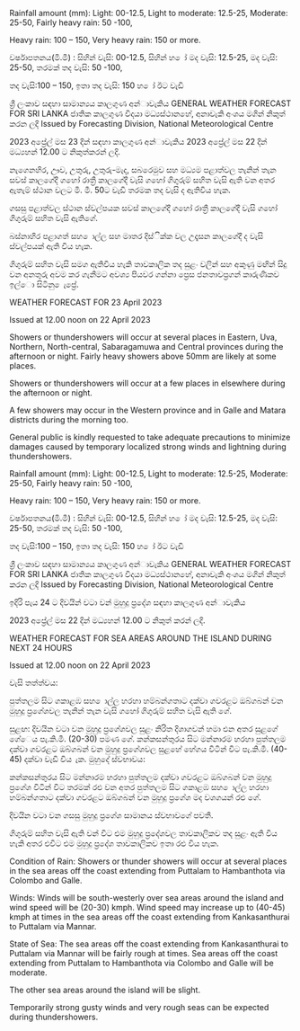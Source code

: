 Rainfall amount (mm): Light: 00-12.5, Light to moderate: 12.5-25, Moderate: 25-50, Fairly heavy rain: 50 -100,

Heavy rain: 100 – 150, Very heavy rain: 150 or more.

වර්ෂාපතනය(මි.මී) : සිහින් වැසි: 00-12.5, සිහින් හ ෝ මද වැසි: 12.5-25, මද වැසි: 25-50, තරමක් තද වැසි: 50 -100,

තද වැසි:100 – 150, ඉතා තද වැසි: 150 හ ෝ ඊට වැඩි

ශ්‍රී ලංකාව සඳහා සාමාන්‍යය කාලගුණ අන්‍ාවැකිය GENERAL WEATHER FORECAST FOR SRI LANKA ජාතික කාලගුණ විදයා මධ්‍යස්ථානහේ, අනාවැකි අංශය මගින් නිකුත් කරන ලදි Issued by Forecasting Division, National Meteorological Centre

2023 අප්‍රේල් මස 23 දින්‍ සඳහා කාලගුණ අන්‍ාවැකිය 2023 අප්‍රේල් මස 22 දින්‍ මධ්‍යහන්‍ 12.00 ට නිකුත්කරන්‍ ලදි.

නැගෙනහිර, ඌව, උතුරු, උතුරු-මැද, සබරෙමුව සහ මධ්‍යම පළාත්වල තැනින් තැන සවස් කාලගේදී ගහෝ රාත්‍රී කාලගේදී වැසි ගහෝ ගිගුරුම් සහිත වැසි ඇති වන අතර ඇතැම් ස්ථාන වලට මි. මී. 50ට වැඩි තරමක තද වැසි ද ඇතිවිය හැක.

ගසසු පළාත්වල ස්ථාන ස්වල්පයක සවස් කාලගේදී ගහෝ රාත්‍රී කාලගේදී වැසි ගහෝ ගිගුරුම් සහිත වැසි ඇතිගේ.

බස්නාහිර පළාගත් සහ ොල්ල සහ මාතර දිස්ික්ක වල උදෑසන කාලගේදී ද වැසි ස්වල්පයක් ඇති විය හැක.

ගිගුරුම් සහිත වැසි සමග ඇතිවිය හැකි තාවකාලික තද සුළං වලින් සහ අකුණු මඟින් සිදු වන අනතුරු අවම කර ගැනීමට අවශ්‍ය පියවර ගන්නා ප්‍රෙස ජනතාවප්‍රගන් කාරුණිකව ඉල්ො සිටිනු ෙැප්‍රේ.

WEATHER FORECAST FOR 23 April 2023

Issued at 12.00 noon on 22 April 2023

Showers or thundershowers will occur at several places in Eastern, Uva, Northern, North-central, Sabaragamuwa and Central provinces during the afternoon or night. Fairly heavy showers above 50mm are likely at some places.

Showers or thundershowers will occur at a few places in elsewhere during the afternoon or night.

A few showers may occur in the Western province and in Galle and Matara districts during the morning too.

General public is kindly requested to take adequate precautions to minimize damages caused by temporary localized strong winds and lightning during thundershowers.

Rainfall amount (mm): Light: 00-12.5, Light to moderate: 12.5-25, Moderate: 25-50, Fairly heavy rain: 50 -100,

Heavy rain: 100 – 150, Very heavy rain: 150 or more.

වර්ෂාපතනය(මි.මී) : සිහින් වැසි: 00-12.5, සිහින් හ ෝ මද වැසි: 12.5-25, මද වැසි: 25-50, තරමක් තද වැසි: 50 -100,

තද වැසි:100 – 150, ඉතා තද වැසි: 150 හ ෝ ඊට වැඩි

ශ්‍රී ලංකාව සඳහා සාමාන්‍යය කාලගුණ අන්‍ාවැකිය GENERAL WEATHER FORECAST FOR SRI LANKA ජාතික කාලගුණ විදයා මධ්‍යස්ථානහේ, අනාවැකි අංශය මගින් නිකුත් කරන ලදි Issued by Forecasting Division, National Meteorological Centre

ඉදිරි පැය 24 ට දිවයින්‍ වටා වන්‍ මුහුදු ප්‍රදේශ සඳහා කාලගුණ අන්‍ාවැකිය

2023 අප්‍රේල් මස 22 දින්‍ මධ්‍යහන්‍ 12.00 ට නිකුත් කරන්‍ ලදි.

WEATHER FORECAST FOR SEA AREAS AROUND THE ISLAND DURING NEXT 24 HOURS

Issued at 12.00 noon on 22 April 2023

වැසි තත්ත්වය:

පුත්තලම සිට ගකාළඹ සහ ොල්ල හරහා හම්බන්ගතාට දක්වා ගවරළට ඔබ්ගබන් වන මුහුදු ප්‍රගේශවල තැනින් තැන වැසි ගහෝ ගිගුරුම් සහිත වැසි ඇති ගේ.

සුළඟ: දිවයින වටා වන මුහුදු ප්‍රගේශවල සුළං නිරිත දිශාගවන් හමා එන අතර සුළගේ ගේෙය පැ.කි.මී. (20-30) පමණ ගේ. කන්කසන්තුරය සිට මන්නාරම හරහා පුත්තලම දක්වා ගවරළට ඔබ්ගබන් වන මුහුදු ප්‍රගේශවල සුළහේ හේගය විටින් විට පැ.කි.මී. (40-45) දක්වා වැඩි විය ැක. මුහුදේ ස්වභාවය:

කන්කසන්තුරය සිට මන්නාරම හරහා පුත්තලම දක්වා ගවරළට ඔබ්ගබන් වන මුහුදු ප්‍රගේශ විටින් විට තරමක් රළු වන අතර පුත්තලම සිට ගකාළඹ සහ ොල්ල හරහා හම්බන්ගතාට දක්වා ගවරළට ඔබ්ගබන් වන මුහුදු ප්‍රගේශ මද වශගයන් රළු ගේ.

දිවයින වටා වන ගසසු මුහුදු ප්‍රගේශ සාමානය ස්වභාවගේ පවතී.

ගිගුරුම් සහිත වැසි ඇති වන්‍ විට එම මුහුදු ප්‍රදේශවල තාවකාලිකව තද සුළං ඇති විය හැකි අතර එවිට එම මුහුදු ප්‍රදේශ තාවකාලිකව ඉතා රළු විය හැක.

Condition of Rain: Showers or thunder showers will occur at several places in the sea areas off the coast extending from Puttalam to Hambanthota via Colombo and Galle.

Winds: Winds will be south-westerly over sea areas around the island and wind speed will be (20-30) kmph. Wind speed may increase up to (40-45) kmph at times in the sea areas off the coast extending from Kankasanthurai to Puttalam via Mannar.

State of Sea: The sea areas off the coast extending from Kankasanthurai to Puttalam via Mannar will be fairly rough at times. Sea areas off the coast extending from Puttalam to Hambanthota via Colombo and Galle will be moderate.

The other sea areas around the island will be slight.

Temporarily strong gusty winds and very rough seas can be expected during thundershowers.